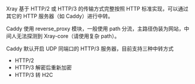 Xray 基于 HTTP/2 或 HTTP/3 的传输方式完整按照 HTTP 标准实现，可以通过其它的 HTTP 服务器（如 Caddy）进行中转。

Caddy 使用 reverse_proxy 模块，一般使用 path 分流，主路径伪装为网站，中间人无法探测到 Xray-core（请使用复杂 path）。

Caddy 默认开启 UDP 同端口的 HTTP/3 服务器，目前支持三种中转方式

- HTTP/2
- HTTP/3 解密后重新加密
- HTTP/3 转 H2C
